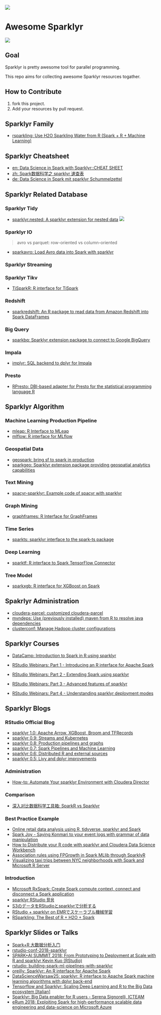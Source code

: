 ![](https://image-static.segmentfault.com/384/292/3842924659-5ca8af767bf9c_articlex)

# Awesome Sparklyr

![](https://camo.githubusercontent.com/1997c7e760b163a61aba3a2c98f21be8c524be29/68747470733a2f2f617765736f6d652e72652f62616467652e737667)

## Goal

Sparklyr is pretty awesome tool for parallel programming.

This repo aims for collecting awesome Sparklyr resources togather.

## How to Contribute

1. fork this project.
2. Add your resources by pull request.

## Sparklyr Family

+ [rsparkling: Use H2O Sparkling Water from R (Spark + R + Machine Learning)](https://github.com/h2oai/sparkling-water/tree/master/r)

## Sparklyr Cheatsheet

+ [en: Data Science in Spark with Sparklyr::CHEAT SHEET](https://ugoproto.github.io/ugo_r_doc/sparklyr.pdf)
+ [zh: Spark数据科学之 sparklyr 速查表](https://github.com/rstudio/cheatsheets/raw/master/translations/chinese/sparklyr-cheatsheet_zh_CN.pdf)
+ [de: Data Science in Spark mit sparklyr Schummelzettel](https://github.com/rstudio/cheatsheets/raw/master/translations/german/sparklyr-cheatsheet_de.pdf)


## Sparklyr Related Database

### Sparklyr Tidy

+ [sparklyr.nested: A sparklyr extension for nested data](https://github.com/mitre/sparklyr.nested) ![](https://camo.githubusercontent.com/bee62001eaf4c58d69c524724204929a9190ba9a/687474703a2f2f6372616e6c6f67732e722d706b672e6f72672f6261646765732f6772616e642d746f74616c2f737061726b6c79722e6e6573746564)

### Sparklyr IO

> avro vs parquet: row-oriented vs column-oriented
+ [sparkavro: Load Avro data into Spark with sparklyr](https://github.com/chezou/sparkavro) 


### Sparklyr Streaming

### Sparklyr Tikv

+ [TiSparkR: R interface for TiSpark](https://github.com/pingcap/tispark/tree/master/R)

### Redshift

+ [sparkredshift: An R package to read data from Amazon Redshift into Spark DataFrames](https://github.com/Emaasit/sparkredshift)

### Big Query

+ [sparkbq: Sparklyr extension package to connect to Google BigQuery](https://github.com/miraisolutions/sparkbq)

### Impala

+ [implyr: SQL backend to dplyr for Impala](https://github.com/ianmcook/implyr)

### Presto

+ [RPresto: DBI-based adapter for Presto for the statistical programming language R](https://github.com/prestodb/RPresto)


## Sparklyr Algorithm

### Machine Learning Production Pipeline

+ [mleap: R Interface to MLeap](https://github.com/rstudio/mleap)
+ [mlflow: R interface for MLflow](https://github.com/mlflow/mlflow/tree/master/mlflow/R/mlflow)

### Geospatial Data

+ [geospark: bring sf to spark in production](https://github.com/harryprince/geospark)
+ [sparkgeo: Sparklyr extension package providing geospatial analytics capabilities](https://github.com/miraisolutions/sparkgeo)

### Text Mining

+ [spacyr-sparklyr: Example code of spacyr with sparklyr](https://github.com/chezou/spacyr-sparklyr)

### Graph Mining

+ [graphframes: R Interface for GraphFrames](https://github.com/rstudio/graphframes)

### Time Series 

+ [sparkts: sparklyr interface to the spark-ts package](https://github.com/nathaneastwood/sparkts)

### Deep Learning

+ [sparktf: R interface to Spark TensorFlow Connector](https://github.com/rstudio/sparktf)

### Tree Model

+ [sparkxgb: R interface for XGBoost on Spark](https://github.com/rstudio/sparkxgb)

## Spakrlyr Administration

+ [cloudera-parcel: customized cloudera-parcel](https://github.com/chezou/cloudera-parcel)
+ [mvndeps: Use (previously installed) maven from R to resolve java dependencies](https://github.com/mitre/mvndeps)
+ [clusterconf: Manage Hadoop cluster configurations](https://github.com/mitre/clusterconf)

## Sparklyr Courses

+ [DataCamp: Introduction to Spark in R using sparklyr](https://www.datacamp.com/courses/introduction-to-spark-in-r-using-sparklyr)

+ [RStudio Webinars: Part 1 - Introducing an R interface for Apache Spark](https://resources.rstudio.com/webinars/introducing-an-r-interface-for-apache-spark)
+ [RStudio Webinars: Part 2 - Extending Spark using sparklyr](https://resources.rstudio.com/webinars/extending-spark-using-sparklyr)
+ [RStudio Webinars: Part 3 - Advanced features of sparklyr](https://resources.rstudio.com/webinars/advanced-features-of-sparklyr)
+ [RStudio Webinars: Part 4 - Understanding sparklyr deployment modes](https://resources.rstudio.com/webinars/understanding-sparklyr-deployment-modes)

## Sparklyr Blogs

### RStudio Official Blog

+ [sparklyr 1.0: Apache Arrow, XGBoost, Broom and TFRecords](https://blog.rstudio.com/2019/03/15/sparklyr-1-0/)
+ [sparklyr 0.9: Streams and Kubernetes](https://blog.rstudio.com/2018/10/01/sparklyr-0-9/)
+ [sparklyr 0.8: Production pipelines and graphs](https://blog.rstudio.com/2018/05/14/sparklyr-0-8/)
+ [sparklyr 0.7: Spark Pipelines and Machine Learning](https://blog.rstudio.com/2018/01/29/sparklyr-0-7/)
+ [sparklyr 0.6: Distributed R and external sources](https://blog.rstudio.com/2017/07/31/sparklyr-0-6/)
+ [sparklyr 0.5: Livy and dplyr improvements](https://blog.rstudio.com/2017/01/24/sparklyr-0-5/)

### Administration

+ [How-to: Automate Your sparklyr Environment with Cloudera Director](https://blog.cloudera.com/blog/2016/12/automating-your-sparklyr-environment-with-cloudera-director/?_ga=1.264069893.826902665.1483652158)

### Comparison

+ [深入对比数据科学工具箱: SparkR vs Sparklyr](https://cosx.org/2018/05/sparkr-vs-sparklyr)

### Best Practice Example

+ [Online retail data analysis using R, tidyverse, sparklyr and Spark](https://rstudio-pubs-static.s3.amazonaws.com/430563_d38c12b53d724fa6852949b1f3e4ffbf.html)
+ [Spark Joy - Saying Konmari to your event logs with grammar of data manipulation](https://etheleon.github.io/articles/spark-joy/)
+ [How to Distribute your R code with sparklyr and Cloudera Data Science Workbench](https://blog.cloudera.com/blog/2017/09/how-to-distribute-your-r-code-with-sparklyr-and-cdsw/)
+ [Association rules using FPGrowth in Spark MLlib through SparklyR](https://longhowlam.wordpress.com/2017/11/23/association-rules-using-fpgrowth-in-spark-mllib-through-sparklyr/)
+ [Visualizing taxi trips between NYC neighborhoods with Spark and Microsoft R Server](https://blog.revolutionanalytics.com/2016/12/taxi-mrs-spark.html)

### Introduction

+ [Microsoft RxSpark: Create Spark compute context, connect and disconnect a Spark application](https://docs.microsoft.com/en-us/machine-learning-server/r-reference/revoscaler/rxspark)
+ [sparklyr RStudio 활용](https://statkclee.github.io/bigdata/ds-sparklyr.html)
+ [S3のデータをRStudioとsparklyrで分析する](https://blog.cloudera.co.jp/rspark-with-cloudera-director-ee9ac5826f19)
+ [RStudio + sparklyr on EMRでスケーラブル機械学習](http://smrmkt.hatenablog.jp/entry/2017/01/25/205608)
+ [RSparkling: The Best of R + H2O + Spark](https://dzone.com/articles/rsparkling-gt-the-best-of-r-h2o-spark)

## Sparklyr Slides or Talks

+ [Spark+R 大数据分析入门](https://github.com/lix90/Rnotes/raw/master/Spark%2BR_bigdata_intro.pdf)
+ [rstudio-conf-2018-sparklyr](https://s3-us-west-2.amazonaws.com/kevinykuo/rsconf-sparklyr/rstudio-conf-2018-sparklyr.html)
+ [SPARK+AI SUMMIT 2018: From Prototyping to Deployment at Scale with R and sparklyr Kevin Kuo (RStudio)](https://vimeo.com/274395988)
+ [rstudio: building-spark-ml-pipelines-with-sparklyr](https://www.rstudio.com/resources/videos/building-spark-ml-pipelines-with-sparklyr/)
+ [oreilly: Sparklyr: An R interface for Apache Spark](https://cdn.oreillystatic.com/en/assets/1/event/193/Sparklyr_%20An%20R%20interface%20for%20Apache%20Spark%20Presentation.pdf)
+ [DataScienceWarsaw25: sparklyr: R interface to Apache Spark machine learning algorithms with dplyr back-end](http://r-addict.com/DataScienceWarsaw25/show/#/)
+ [Tensorflow and Sparklyr: Scaling Deep Learning and R to the Big Data ecosystem [Italian]](https://www.youtube.com/watch?v=VnaCn9qr0PU)
+ [Sparklyr: Big Data enabler for R users - Serena Signorelli, ICTEAM](https://www.slideshare.net/ds_mi/sparklyr-big-data-enabler-for-r-users-serena-signorelli-icteam)
+ [eRum 2018: Exploiting Spark for high-performance scalable data engineering and data-science on Microsoft Azure ](https://fieldy6961public.blob.core.windows.net/erum2018/erum2018whichSpark.pdf)
